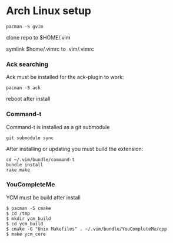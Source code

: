 # Arch Linux setup

```
pacman -S gvim
```

clone repo to $HOME/.vim

symlink $home/.vimrc to .vim/.vimrc

### Ack searching
Ack must be installed for the ack-plugin to work:

```
pacman -S ack
```

reboot after install

### Command-t
Command-t is installed as a git submodule

```
git submodule sync

```
After installing or updating you must build the extension:

```
cd ~/.vim/bundle/command-t
bundle install
rake make
```

### YouCompleteMe
YCM must be build after install

```
$ pacman -S cmake
$ cd /tmp
$ mkdir ycm_build
$ cd ycm_build
$ cmake -G "Unix Makefiles" . ~/.vim/bundle/YouCompleteMe/cpp
$ make ycm_core
```
